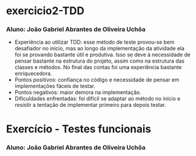 # exercicio2-TDD
### Aluno: João Gabriel Abrantes de Oliveira Uchôa
- Experiência ao utilizar TDD: esse método de teste provou-se bem desafiador no início, mas ao longo da implementação da atividade ela foi se provando bastante útil e produtiva. Isso se deve à necessidade de pensar bastante na estrutura do projeto, assim como na estrutura das classes e métodos. No final das contas foi uma experiência bastante enriquecedora.
- Pontos positivos: confiança no código e necessidade de pensar em implementações fáceis de testar.
- Pontos negativos: maior demora na implementação.
- Dificuldades enfrentadas: foi difícil se adaptar ao método no início e resistir a tentação de implementar primeiro para depois testar. 

# Exercício - Testes funcionais
### Aluno: João Gabriel Abrantes de Oliveira Uchôa
